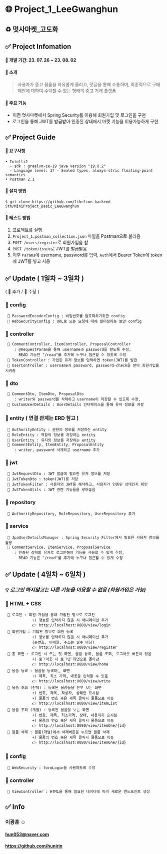 🌐 Project_1_LeeGwanghun
 =============
♻️ 멋사마켓_고도화
 --------------

## ✅ Project Infomation
#### 🔺 개발 기간: 23. 07. 26 ~ 23. 08. 02
#### 🔺 소개
   > 사용자가 중고 물품을 자유롭게 올리고, 댓글을 통해 소통하며, 최종적으로 구매 제안에 대하여 수락할 수 있는 형태의 중고 거래 플랫폼
#### 🔺 주요 기능
   - 이전 멋사마켓에서 Spring Security를 이용해 회원가입 및 로그인을 구현
   - 로그인을 통해 JWT를 발급받아 인증된 상태에서 마켓 기능을 이용가능하게 구현

 ## ✅ Project Guide
  #### 🔺 요구사항
    • IntelliJ 
      - sdk : graalvm-ce-19 java version "19.0.2"
      - Language level: 17 - Sealed types, always-stric floating-point semantics
    • Postman 2.1
  #### 🔺 설치 방법
    $ git clone https://github.com/likelion-backend-5th/MiniProject_Basic_LeeGwanghun
  #### 🔺 테스트 방법
1. 프로젝트를 실행 
2. ```Project_1.postman_collection.json``` 파일을 Postman으로 불러옴
3. ```POST /users/register```로 회원가입을 함
4. ```POST /token/issue```로 JWT를 발급받음
5. 이후 ```Params```에 username, password를 입력, ```Auth```에서 Bearer Token에 token에 JWT를 넣고 사용

 ## ✅ Update ( 1일차 ~ 3일차 ) 
   ( 🔹 추가 / 🔸 수정 )
### 📂 config 
     🔹 PasswordEncoderConfig : 비밀번호를 암호화하기위한 config
     🔹 WebSecurityConfig : URL로 오는 요청에 대해 필터링하는 보안 config
### 📂 controller
     🔸 CommentController, ItemController, ProposalController
        : @RequestParam을 통해 username과 password를 받도록 수정,
          READ 기능엔 "/read"를 추가해 누구나 접근할 수 있도록 수정
     🔹 TokenController : 가입된 유저 정보를 입력하면 token(JWT)를 발급
     🔹 UserController : username과 password, password-check를 받아 회원가입을 시켜줌
### 📂 dto
     🔸 CommentDto, ItemDto, ProposalDto
        : writer와 password를 삭제하고 username이 저장될 수 있도록 수정,
     🔹 CustomUserDetails : UserDetails 인터페이스를 통해 유저 정보를 저장
### 📂 entity ( 연결 관계는 ERD 참고 )
     🔹 AuthorityEntity : 권한의 정보를 저장하는 entity
     🔹 RoleEntity : 역할의 정보를 저장하는 entity
     🔹 UserEntity : 유저의 정보를 저장하는 entity
     🔸 CommentEntity, ItemEntity, ProposalEntity
        : writer, password 삭제하고 username 추가
### 📂 jwt
     🔹 JwtRequestDto : JWT 발급에 필요한 유저 정보를 저장
     🔹 JwtTokenDto : token(JWT)를 저장
     🔹 JwtTokenFilter : 사용자의 JWT를 해석하고, 사용자가 인증된 상태인지 확인
     🔹 JwtTokenUtils : JWT 관련 기능들을 넣어놓음
### 📂 repository
     🔹 AuthorityRepository, RoleRepository, UserRepository 추가
### 📂 service
     🔹 JpaUserDetailsManager : Spring Security Filter에서 필요한 사용자 정보를 활용
     🔸 CommentService, ItemService, ProposalService
        : 인증된 상태의 유저로 로그인해야 기능을 사용할 수 있게 수정,
          READ 기능은 "/read"를 추가해 누구나 접근할 수 있게 수정

## ✅ Update ( 4일차 ~ 6일차 )

### 💡 _로그인 하지않고는 다른 기능을 이용할 수 없음 (회원가입은 가능)_

### 📄 HTML + CSS
     🔹 로그인 : 회원 가입을 통해 가입된 정보로 로그인
                +) 정보를 입력하지 않을 시 애니메이션 추가
                👉 http://localhost:8080/view/login
     🔹 회원가입 : 기입된 정보로 회원 등록
                +) 정보를 입력하지 않을 시 애니메이션 추가
                (폰번호, 이메일, 주소는 필수 아님)
                👉 http://localhost:8080/view/register
     🔹 홈 화면 : 로그인 시 뜨는 첫 화면, 물품 등록, 물품 조회, 로그아웃 버튼이 있음
                +) 로그아웃 시 로그인 화면으로 돌아감
                👉 http://localhost:8080/view/home
     🔹 물품 등록 : 물품을 등록하는 화면
                +) 제목, 최소 가격, 내용을 입력할 수 있음
                👉 http://localhost:8080/view/write
     🔹 물품 조회 (전체) : 등록된 물품들을 전부 보는 화면
                +) 번호, 제목, 작성자, 상태만 표시됨
                +) 물품의 번호 혹은 제목 클릭시 물품으로 이동
                👉 http://localhost:8080/view/itemList
     🔹 물품 조회 (개별) : 등록된 물품을 보는 화면
                +) 번호, 제목, 최소가격, 상태, 내용까지 표시됨
                +) 물품의 번호 혹은 제목 클릭시 물품으로 이동
                👉 http://localhost:8080/view/itemOne/{id}
     🔹 물품 삭제 : 물품(개별)에서 삭제버튼을 누르면 물품 삭제
                +) 물품의 번호 혹은 제목 클릭시 물품으로 이동
                👉 http://localhost:8080/view/itemOne/{id}
### 📂 config
     🔸 WebSecurity : formLogin을 사용하도록 수정
### 📂 controller
     🔹 ViewController : HTML을 통해 필요한 데이터에 따라 새로운 엔드포인트 생성


  

 ## ✅ Info
  ### 이광훈 ☺️
  #### hun053@naver.com
  #### https://github.com/hunirin

